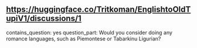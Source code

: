 ## https://huggingface.co/Tritkoman/EnglishtoOldTupiV1/discussions/1

contains_question: yes
question_part: Would you consider doing any romance languages, such as Piemontese or Tabarkinu Ligurian?